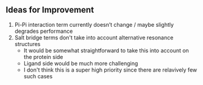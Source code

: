 

## Ideas for Improvement

1. Pi-Pi interaction term currently doesn’t change / maybe slightly degrades performance
2. Salt bridge terms don't take into account alternative resonance structures
   - It would be somewhat straightforward to take this into account on the protein side
   - Ligand side would be much more challenging
   - I don't think this is a super high priority since there are relavively few such cases

